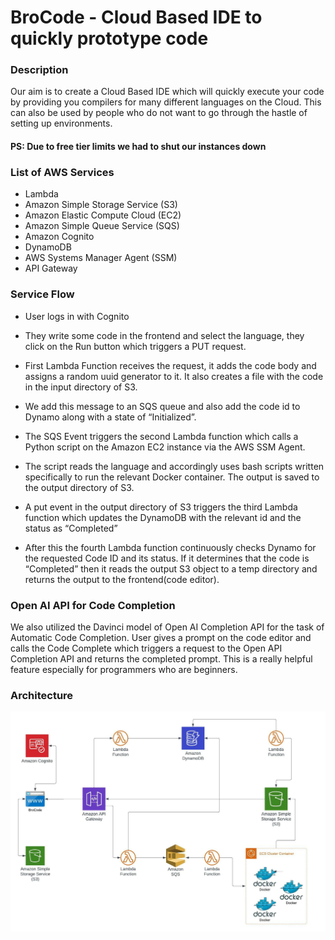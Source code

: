 # BroCode - Cloud Based IDE to quickly prototype code


### Description
Our aim is to create a Cloud Based IDE which will quickly execute your code by providing you compilers for many different languages on the Cloud. This can also be used by people who do not want to go through the hastle of setting up environments. 


#### PS: Due to free tier limits we had to shut our instances down 


### List of AWS Services
- Lambda
- Amazon Simple Storage Service (S3)
- Amazon Elastic Compute Cloud (EC2)
- Amazon Simple Queue Service (SQS)
- Amazon Cognito
- DynamoDB
- AWS Systems Manager Agent (SSM)
- API Gateway

### Service Flow
- User logs in with Cognito

- They write some code in the frontend and select the language, they click on the Run button which triggers a PUT request.

- First Lambda Function receives the request, it adds the code body and assigns a random uuid generator to it. It also creates a file with the code in the input directory of S3.

- We add this message to an SQS queue and also add the code id to Dynamo along with a state of “Initialized”.

- The SQS Event triggers the second Lambda function which calls a Python script on the Amazon EC2 instance via the AWS SSM Agent.

- The script reads the language and accordingly uses bash scripts written specifically to run the relevant Docker container. The output is saved to the output directory of S3.

- A put event in the output directory of S3 triggers the third Lambda function which updates the DynamoDB with the relevant id and the status as “Completed”

- After this the fourth Lambda function continuously checks Dynamo for the requested Code ID and its status. If it determines that the code is “Completed” then it reads the output S3 object to a temp directory and returns the output to the frontend(code editor).

### Open AI API for Code Completion

We also utilized the Davinci model of Open AI Completion API for the task of Automatic Code Completion.
User gives a prompt on the code editor and calls the Code Complete which triggers a request to the Open API Completion API and returns the completed prompt.
This is a really helpful feature especially for programmers who are beginners.



### Architecture
![alt text](https://github.com/zuther77/Brocode/blob/master/images/Project_Architecture.jpeg)
